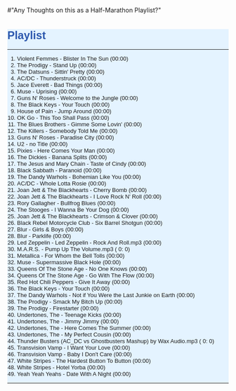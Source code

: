 #"Any Thoughts on this as a Half-Marathon Playlist?"


 <p>
<div style="background-color: #e4f3ff; font-family: sans-serif, Helvetica, Arial; font-size: 13px;">
<h1 style="color: #2d58ae; font-size: 25px;">Playlist</h1>
<hr style="color: #555555;" />
<ol>
<li>Violent Femmes - Blister In The Sun (00:00)</li>
<li>The Prodigy - Stand Up (00:00)</li>
<li>The Datsuns - Sittin' Pretty (00:00)</li>
<li>AC/DC - Thunderstruck (00:00)</li>
<li>Jace Everett - Bad Things (00:00)</li>
<li>Muse - Uprising (00:00)</li>
<li>Guns N' Roses - Welcome to the Jungle (00:00)</li>
<li>The Black Keys - Your Touch (00:00)</li>
<li>House of Pain - Jump Around (00:00)</li>
<li>OK Go - This Too Shall Pass (00:00)</li>
<li>The Blues Brothers - Gimme Some Lovin' (00:00)</li>
<li>The Killers - Somebody Told Me (00:00)</li>
<li>Guns N' Roses - Paradise City (00:00)</li>
<li>U2 - no Title (00:00)</li>
<li>Pixies - Here Comes Your Man (00:00)</li>
<li>The Dickies - Banana Splits (00:00)</li>
<li>The Jesus and Mary Chain - Taste of Cindy (00:00)</li>
<li>Black Sabbath - Paranoid (00:00)</li>
<li>The Dandy Warhols - Bohemian Like You (00:00)</li>
<li>AC/DC - Whole Lotta Rosie (00:00)</li>
<li>Joan Jett &amp; The Blackhearts - Cherry Bomb (00:00)</li>
<li>Joan Jett &amp; The Blackhearts - I Love Rock N' Roll (00:00)</li>
<li>Rory Gallagher - Bullfrog Blues (00:00)</li>
<li>The Stooges - I Wanna Be Your Dog (00:00)</li>
<li>Joan Jett &amp; The Blackhearts - Crimson &amp; Clover (00:00)</li>
<li>Black Rebel Motorcycle Club - Six Barrel Shotgun (00:00)</li>
<li>Blur - Girls &amp; Boys (00:00)</li>
<li>Blur - Parklife (00:00)</li>
<li>Led Zeppelin - Led Zeppelin - Rock And Roll.mp3 (00:00)</li>
<li>M.A.R.S. - Pump Up The Volume.mp3 ( 0: 0)</li>
<li>Metallica - For Whom the Bell Tolls (00:00)</li>
<li>Muse - Supermassive Black Hole (00:00)</li>
<li>Queens Of The Stone Age - No One Knows (00:00)</li>
<li>Queens Of The Stone Age - Go With The Flow (00:00)</li>
<li>Red Hot Chili Peppers - Give It Away (00:00)</li>
<li>The Black Keys - Your Touch (00:00)</li>
<li>The Dandy Warhols - Not if You Were the Last Junkie on Earth (00:00)</li>
<li>The Prodigy - Smack My Bitch Up (00:00)</li>
<li>The Prodigy - Firestarter (00:00)</li>
<li>Undertones, The - Teenage Kicks (00:00)</li>
<li>Undertones, The - Jimmy Jimmy (00:00)</li>
<li>Undertones, The - Here Comes The Summer (00:00)</li>
<li>Undertones, The - My Perfect Cousin (00:00)</li>
<li>Thunder Busters (AC_DC vs Ghostbusters Mashup) by Wax Audio.mp3 ( 0: 0)</li>
<li>Transvision Vamp - I Want Your Love (00:00)</li>
<li>Transvision Vamp - Baby I Don't Care (00:00)</li>
<li>White Stripes - The Hardest Button To Button (00:00)</li>
<li>White Stripes - Hotel Yorba (00:00)</li>
<li>Yeah Yeah Yeahs - Date With A Night (00:00)</li>
</ol>
<hr style="color: #555555;" />
</div>
</p>
 